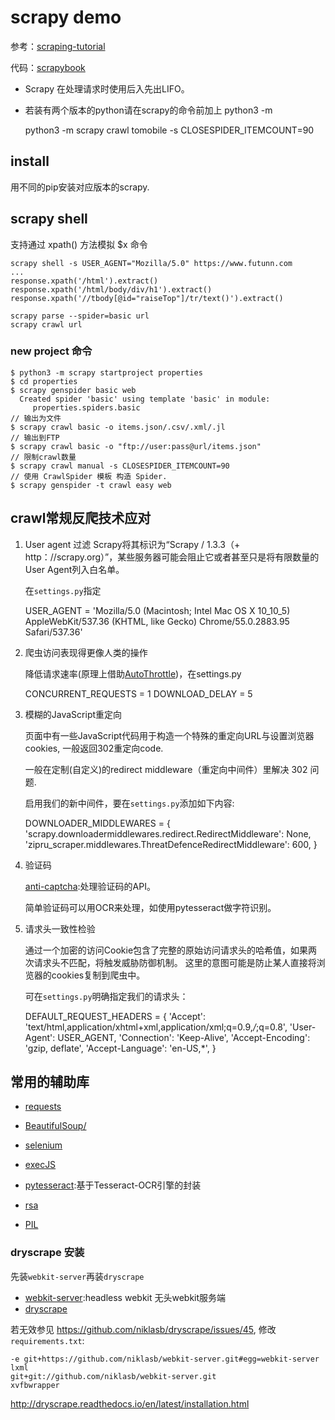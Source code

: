 # scrapy demo
参考：[scraping-tutorial](http://sangaline.com/post/advanced-web-scraping-tutorial/)

代码：[scrapybook](https://github.com/scalingexcellence/scrapybook)

* Scrapy 在处理请求时使用后入先出LIFO。

* 若装有两个版本的python请在scrapy的命令前加上 python3 -m 


    python3 -m scrapy crawl tomobile -s CLOSESPIDER_ITEMCOUNT=90

## install

用不同的pip安装对应版本的scrapy.


## scrapy shell
支持通过 xpath() 方法模拟 $x 命令

    scrapy shell -s USER_AGENT="Mozilla/5.0" https://www.futunn.com
    ...
    response.xpath('/html').extract()
    response.xpath('/html/body/div/h1').extract()
    response.xpath('//tbody[@id="raiseTop"]/tr/text()').extract()
    
    scrapy parse --spider=basic url
    scrapy crawl url

### new project 命令
    $ python3 -m scrapy startproject properties
    $ cd properties
    $ scrapy genspider basic web
      Created spider 'basic' using template 'basic' in module:
         properties.spiders.basic
    // 输出为文件
    $ scrapy crawl basic -o items.json/.csv/.xml/.jl
    // 输出到FTP
    $ scrapy crawl basic -o "ftp://user:pass@url/items.json"
    // 限制crawl数量
    $ scrapy crawl manual -s CLOSESPIDER_ITEMCOUNT=90
    // 使用 CrawlSpider 模板 构造 Spider.
    $ scrapy genspider -t crawl easy web

    
## crawl常规反爬技术应对
1. User agent 过滤
    Scrapy将其标识为“Scrapy / 1.3.3（+ http：//scrapy.org）”，某些服务器可能会阻止它或者甚至只是将有限数量的User Agent列入白名单。 
    
    在`settings.py`指定
    
    
    USER_AGENT = 'Mozilla/5.0 (Macintosh; Intel Mac OS X 10_10_5) AppleWebKit/537.36 (KHTML, like Gecko) Chrome/55.0.2883.95 Safari/537.36'

2. 爬虫访问表现得更像人类的操作

    降低请求速率(原理上借助[AutoThrottle](https://link.jianshu.com/?t=https://doc.scrapy.org/en/latest/topics/autothrottle.html))，在settings.py

    
    CONCURRENT_REQUESTS = 1
    DOWNLOAD_DELAY = 5

3. 模糊的JavaScript重定向

    页面中有一些JavaScript代码用于构造一个特殊的重定向URL与设置浏览器cookies, 一般返回302重定向code.
    
    一般在定制(自定义)的redirect middleware（重定向中间件）里解决 302 问题.
    
    启用我们的新中间件，要在`settings.py`添加如下内容:
    
    
    DOWNLOADER_MIDDLEWARES = {
        'scrapy.downloadermiddlewares.redirect.RedirectMiddleware': None,
        'zipru_scraper.middlewares.ThreatDefenceRedirectMiddleware': 600,
    }
    
4. 验证码

    [anti-captcha](https://anti-captcha.com/):处理验证码的API。
    
    简单验证码可以用OCR来处理，如使用pytesseract做字符识别。
    
5. 请求头一致性检验

    通过一个加密的访问Cookie包含了完整的原始访问请求头的哈希值，如果两次请求头不匹配，将触发威胁防御机制。
    这里的意图可能是防止某人直接将浏览器的cookies复制到爬虫中。
    
	可在`settings.py`明确指定我们的请求头：


    DEFAULT_REQUEST_HEADERS = {
        'Accept': 'text/html,application/xhtml+xml,application/xml;q=0.9,*/*;q=0.8',
        'User-Agent': USER_AGENT,
        'Connection': 'Keep-Alive',
        'Accept-Encoding': 'gzip, deflate',
        'Accept-Language': 'en-US,*',
    }


## 常用的辅助库
- [requests](http://www.python-requests.org/en/master/)
- [BeautifulSoup/](https://www.crummy.com/software/BeautifulSoup/)
- [selenium](https://pypi.org/project/selenium/)
- [execJS](https://pypi.org/project/PyExecJS/)
- [pytesseract](https://pypi.org/project/pytesseract/):基于Tesseract-OCR引擎的封装

- [rsa](https://pypi.org/project/rsa/)
- [PIL](https://pypi.org/project/Pillow/)

### dryscrape 安装
先装`webkit-server`再装`dryscrape`
- [webkit-server](https://pypi.org/project/webkit-server/):headless webkit 无头webkit服务端
- [dryscrape](https://pypi.org/project/dryscrape/)

若无效参见 https://github.com/niklasb/dryscrape/issues/45, 修改`requirements.txt`:

    -e git+https://github.com/niklasb/webkit-server.git#egg=webkit-server
    lxml
    git+git://github.com/niklasb/webkit-server.git
    xvfbwrapper
    
http://dryscrape.readthedocs.io/en/latest/installation.html



